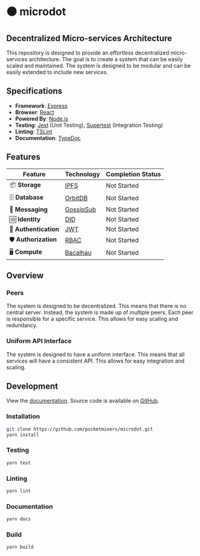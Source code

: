 # 🟠 microdot

## Decentralized Micro-services Architecture

This repository is designed to provide an effortless decentralized micro-services architecture. The goal is to create a system that can be easily scaled and maintained. The system is designed to be modular and can be easily extended to include new services.

## Specifications

- **Framework**: [Express](https://expressjs.com/)
- **Browser**: [React](https://reactjs.org/)
- **Powered By**: [Node.js](https://nodejs.org/)
- **Testing**: [Jest](https://jestjs.io/) (Unit Testing), [Supertest](https://github.com/visionmedia/supertest) (Integration Testing)
- **Linting**: [TSLint](https://palantir.github.io/tslint/)
- **Documentation**: [TypeDoc](https://typedoc.org/)

## Features

| Feature          | Technology                                                                 | Completion Status |
|------------------|-----------------------------------------------------------------------------|-------------------|
| 📦 **Storage**   | [IPFS](https://ipfs.tech/)                                                  | Not Started       |
| 🗄️ **Database**  | [OrbitDB](https://orbitdb.org/)                                             | Not Started       |
| 💬 **Messaging** | [GossipSub](https://docs.libp2p.io/concepts/publish-subscribe/)             | Not Started       |
| 🆔 **Identity**  | [DID](https://www.w3.org/TR/did-core/)                                      | Not Started       |
| 🔑 **Authentication** | [JWT](https://jwt.io/)                                                 | Not Started       |
| 🛡️ **Authorization** | [RBAC](https://en.wikipedia.org/wiki/Role-based_access_control)         | Not Started       |
| 🖥️ **Compute**   | [Bacalhau](https://www.bacalhau.org/)                                       | Not Started       |

## Overview

### Peers 

The system is designed to be decentralized. This means that there is no central server. Instead, the system is made up of multiple peers. Each peer is responsible for a specific service. This allows for easy scaling and redundancy.


### Uniform API Interface

The system is designed to have a uniform interface. This means that all services will have a consistent API. This allows for easy integration and scaling.

## Development

View the [documentation](https://pocketminers.github.io/microdot/).  Source code is available on [GitHub](https://github.com/pocketminers/microdot).

### Installation

```bash
git clone https://github.com/pocketminers/microdot.git
yarn install
```

### Testing

```bash
yarn test
```

### Linting

```bash
yarn lint
```

### Documentation

```bash
yarn docs
```

### Build

```bash
yarn build
```
